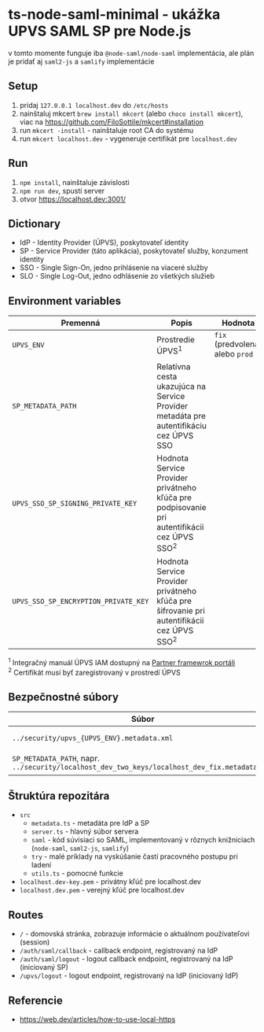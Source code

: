 # ts-node-saml-minimal - ukážka UPVS SAML SP pre Node.js

v tomto momente funguje iba `@node-saml/node-saml` implementácia, ale plán je pridať aj `saml2-js` a `samlify` implementácie

## Setup

1. pridaj `127.0.0.1 localhost.dev` do `/etc/hosts`
2. nainštaluj mkcert `brew install mkcert` (alebo `choco install mkcert`), viac na https://github.com/FiloSottile/mkcert#installation
3. run `mkcert -install` - nainštaluje root CA do systému
4. run `mkcert localhost.dev` - vygeneruje certifikát pre `localhost.dev`

## Run

1. `npm install`, nainštaluje závislosti
2. `npm run dev`, spustí server
3. otvor https://localhost.dev:3001/

## Dictionary

- IdP - Identity Provider (ÚPVS), poskytovateľ identity
- SP - Service Provider (táto aplikácia), poskytovateľ služby, konzument identity
- SSO - Single Sign-On, jedno prihlásenie na viaceré služby
- SLO - Single Log-Out, jedno odhlásenie zo všetkých služieb

## Environment variables

| Premenná                             | Popis                                                                                                  | Hodnota                         |
| ------------------------------------ | ------------------------------------------------------------------------------------------------------ | ------------------------------- |
| `UPVS_ENV`                           | Prostredie ÚPVS<sup>1</sup>                                                                            | `fix` (predvolená) alebo `prod` |
| `SP_METADATA_PATH`                   | Relatívna cesta ukazujúca na Service Provider metadáta pre autentifikáciu cez ÚPVS SSO                 |
| `UPVS_SSO_SP_SIGNING_PRIVATE_KEY`    | Hodnota Service Provider privátneho kľúča pre podpisovanie pri autentifikácii cez ÚPVS SSO<sup>2</sup> |
| `UPVS_SSO_SP_ENCRYPTION_PRIVATE_KEY` | Hodnota Service Provider privátneho kľúča pre šifrovanie pri autentifikácii cez ÚPVS SSO<sup>2</sup>   |

<sup>1</sup> Integračný manuál ÚPVS IAM dostupný na [Partner framewrok portáli](https://kp.gov.sk/pf)  
<sup>2</sup> Certifikát musí byť zaregistrovaný v prostredí ÚPVS

## Bezpečnostné súbory

| Súbor                                                                                         | Popis                    |
| --------------------------------------------------------------------------------------------- | ------------------------ |
| `../security/upvs_{UPVS_ENV}.metadata.xml`                                                    | Metadáta IdP<sup>1</sup> |
| `SP_METADATA_PATH`, napr. `../security/localhost_dev_two_keys/localhost_dev_fix.metadata.xml` | Metadáta SP<sup>1</sup>  |

## Štruktúra repozitára

- `src`
    - `metadata.ts` - metadáta pre IdP a SP
    - `server.ts` - hlavný súbor servera
    - `saml` - kód súvisiaci so SAML, implementovaný v rôznych knižniciach (`node-saml`, `saml2-js`, `samlify`)
    - `try` - malé príklady na vyskúšanie častí pracovného postupu pri ladení
    - `utils.ts` - pomocné funkcie
- `localhost.dev-key.pem` - privátny kľúč pre localhost.dev
- `localhost.dev.pem` - verejný kľúč pre localhost.dev

## Routes

- `/` - domovská stránka, zobrazuje informácie o aktuálnom používateľovi (session)
- `/auth/saml/callback` - callback endpoint, registrovaný na IdP
- `/auth/saml/logout` - logout callback endpoint, registrovaný na IdP (iniciovaný SP)
- `/upvs/logout` - logout endpoint, registrovaný na IdP (iniciovaný IdP)

## Referencie


- https://web.dev/articles/how-to-use-local-https
